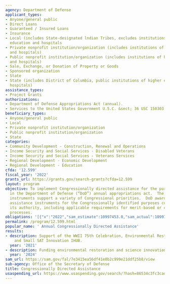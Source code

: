 ```yaml
---
agency: Department of Defense
applicant_types:
- Anyone/general public
- Direct Loans
- Guaranteed / Insured Loans
- Insurance
- Local (includes State-designated lndian Tribes, excludes institutions of higher
  education and hospitals
- Private nonprofit institution/organization (includes institutions of higher education
  and hospitals)
- Public nonprofit institution/organization (includes institutions of higher education
  and hospitals)
- Sale, Exchange, or Donation of Property or Goods
- Sponsored organization
- State
- State (includes District of Columbia, public institutions of higher education and
  hospitals)
assistance_types:
- Project Grants
authorizations:
- Department of Defense Appropriations Act (annual).
- Services to the United States Government U.S.C. &sect; 36 USC 150303.
beneficiary_types:
- Anyone/general public
- Local
- Private nonprofit institution/organization
- Public nonprofit institution/organization
- State
categories:
- Community Development - Construction, Renewal and Operations
- Income Security and Social Services - Disabled Veterans
- Income Security and Social Services - Veterans Services
- Regional Development - Economic Development
- Regional Development - Education
cfda: '12.599'
fiscal_year: '2022'
grants_url: https://grants.gov/search-grants?cfda=12.599
layout: program
objective: To implement Congressionally directed assistance for the purposes identified
  in the Department of Defense (“DoD”) annual appropriations act.  The resulting assistance
  instruments support a variety of Congressional priorities.  DoD awards the appropriate
  assistance instruments for the Congressionally identified purposes consistent with
  its authority, including applicable requirements for merit-based or competitive
  processes.
obligations: '[{"x":"2022","sam_estimate":10997453.0,"sam_actual":10997453.0,"usa_spending_actual":55615339.18},{"x":"2023","sam_estimate":10997453.0,"sam_actual":74111468.0,"usa_spending_actual":50885546.67},{"x":"2024","sam_estimate":70952933.0,"sam_actual":0.0,"usa_spending_actual":123253905.94}]'
permalink: /program/12.599.html
popular_name: ' Annual Congressionally Directed Assistance'
results:
- description: Support of the WWII 75th Celebration, Environmental Restoration Program,
    and Small SAT Innovation IHUB.
  year: '2021'
- description: Funding environmental restoration and science innovation hubs.
  year: '2024'
sam_url: https://sam.gov/fal/7e3415ea56df41e0b2c999e21ddf25b8/view
sub-agency: Office of the Secretary of Defense
title: Congressionally Directed Assistance
usaspending_url: https://www.usaspending.gov/search/?hash=86534c3fc3cad73d269c166f5fccbf17
---
```

